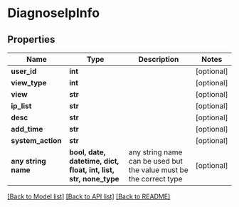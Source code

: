 # DiagnoseIpInfo


## Properties
Name | Type | Description | Notes
------------ | ------------- | ------------- | -------------
**user_id** | **int** |  | [optional] 
**view_type** | **int** |  | [optional] 
**view** | **str** |  | [optional] 
**ip_list** | **str** |  | [optional] 
**desc** | **str** |  | [optional] 
**add_time** | **str** |  | [optional] 
**system_action** | **str** |  | [optional] 
**any string name** | **bool, date, datetime, dict, float, int, list, str, none_type** | any string name can be used but the value must be the correct type | [optional]

[[Back to Model list]](../README.md#documentation-for-models) [[Back to API list]](../README.md#documentation-for-api-endpoints) [[Back to README]](../README.md)


